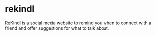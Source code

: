 # rekindl
ReKindl is a social media website to remind you when to connect with a friend and offer suggestions for what to talk about.
